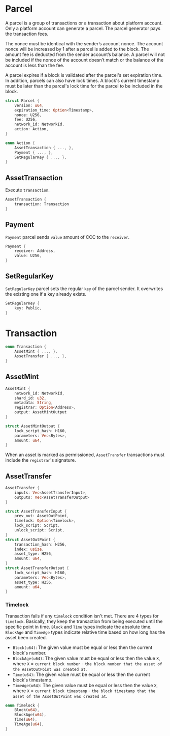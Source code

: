 # Parcel

A parcel is a group of transactions or a transaction about platform account. Only a platform account can generate a parcel. The parcel generator pays the transaction fees.

The nonce must be identical with the sender’s account nonce. The account nonce will be increased by 1 after a parcel is added to the block. The amount fee is deducted from the sender account’s balance. A parcel will not be included if the nonce of the account doesn’t match or the balance of the account is less than the fee.

A parcel expires if a block is validated after the parcel's set expiration time. In addition, parcels can also have lock times. A block's current timestamp must be later than the parcel's lock time for the parcel to be included in the block.

```rust
struct Parcel {
    version: u64,
    expiration_time: Option<Timestamp>,
    nonce: U256,
    fee: U256,
    network_id: NetworkId,
    action: Action,
}

enum Action {
    AssetTransaction { ..., },
    Payment { ..., },
    SetRegularKey { ..., },
}
```

## AssetTransaction

Execute `transaction`.

```rust
AssetTransaction {
    transaction: Transaction
}
```

## Payment

`Payment` parcel sends `value` amount of CCC to the `receiver`.

```rust
Payment {
    receiver: Address,
    value: U256,
}
```

## SetRegularKey

`SetRegularKey` parcel sets the regular `key` of the parcel sender. It overwrites the existing one if a key already exists.

```rust
SetRegularKey {
    key: Public,
}
```

# Transaction

```rust
enum Transaction {
    AssetMint { ..., },
    AssetTransfer { ..., },
}
```

## AssetMint

```rust
AssetMint {
    network_id: NetworkId,
    shard_id: u32,
    metadata: String,
    registrar: Option<Address>,
    output: AssetMintOutput
}

struct AssetMintOutput {
    lock_script_hash: H160,
    parameters: Vec<Bytes>,
    amount: u64,
}
```

When an asset is marked as permissioned, `AssetTransfer` transactions must include the `registrar`'s signature.

## AssetTransfer

```rust
AssetTransfer {
    inputs: Vec<AssetTransferInput>,
    outputs: Vec<AssetTransferOutput>
}

struct AssetTransferInput {
    prev_out: AssetOutPoint,
    timelock: Option<Timelock>,
    lock_script: Script,
    unlock_script: Script,
}
struct AssetOutPoint {
    transaction_hash: H256,
    index: usize,
    asset_type: H256,
    amount: u64,
}
struct AssetTransferOutput {
    lock_script_hash: H160,
    parameters: Vec<Bytes>,
    asset_type: H256,
    amount: u64,
}
```

### Timelock

Transaction fails if any `timelock` condition isn't met. There are 4 types for `timelock`. Basically, they keep the transaction from being executed until the specific point in time. `Block` and `Time` types indicate the absolute time. `BlockAge` and `TimeAge` types indicate relative time based on how long has the asset been created.

- `Block(u64)`: The given value must be equal or less then the current block's number.
- `BlockAge(u64)`: The given value must be equal or less then the value `X`, where `X` = `current block number` - `the block number that the asset of the AssetOutPoint was created at`.
- `Time(u64)`: The given value must be equal or less then the current block's timestamp.
- `TimeAge(u64)`: The given value must be equal or less then the value `X`, where `X` = `current block timestamp` - `the block timestamp that the asset of the AssetOutPoint was created at`.

```rust
enum Timelock {
    Block(u64),
    BlockAge(u64),
    Time(u64),
    TimeAge(u64),
}
```
